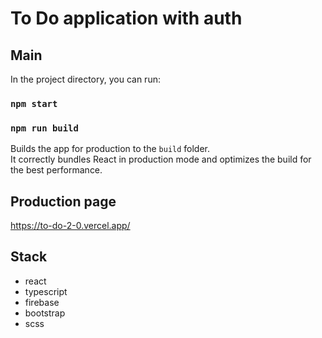 # To Do application with auth

## Main

In the project directory, you can run:

### `npm start`


### `npm run build`

Builds the app for production to the `build` folder.\
It correctly bundles React in production mode and optimizes the build for the best performance.


## Production page 

https://to-do-2-0.vercel.app/

## Stack

- react
- typescript
- firebase
- bootstrap
- scss

